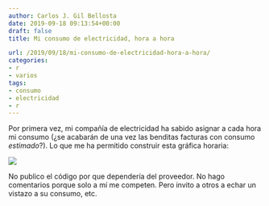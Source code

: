 ```yaml
---
author: Carlos J. Gil Bellosta
date: 2019-09-18 09:13:54+00:00
draft: false
title: Mi consumo de electricidad, hora a hora

url: /2019/09/18/mi-consumo-de-electricidad-hora-a-hora/
categories:
- r
- varios
tags:
- consumo
- electricidad
- r
---
```


Por primera vez, mi compañía de electricidad ha sabido asignar a cada hora mi consumo (¿se acabarán de una vez las benditas facturas con consumo _estimado_?). Lo que me ha permitido construir esta gráfica horaria:

![](/wp-uploads/2019/09/consumo_electricidad_horario-341x1024.png)

No publico el código por que dependería del proveedor. No hago comentarios porque solo a mí me competen. Pero invito a otros a echar un vistazo a su consumo, etc.
